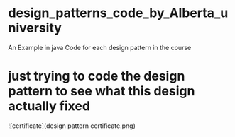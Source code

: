 # design_patterns_code_by_Alberta_university
An Example in java Code for each design pattern in the course
# just trying to code the design pattern to see what this design actually fixed
![certificate](design pattern certificate.png)
